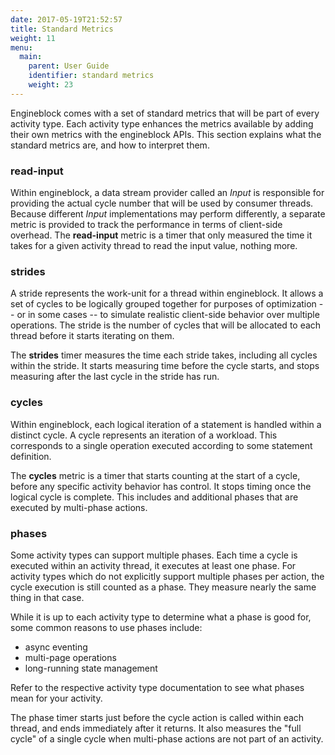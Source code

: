 ```yaml
---
date: 2017-05-19T21:52:57
title: Standard Metrics
weight: 11
menu:
  main:
    parent: User Guide
    identifier: standard metrics
    weight: 23
---
```


Engineblock comes with a set of standard metrics that will be part of every
activity type. Each activity type enhances the metrics available by adding their
own metrics with the engineblock APIs. This section explains what the standard
metrics are, and how to interpret them.

### read-input

Within engineblock, a data stream provider called an _Input_ is responsible for
providing the actual cycle number that will be used by consumer threads. Because
different _Input_ implementations may perform differently, a separate metric is
provided to track the performance in terms of client-side overhead. The
**read-input** metric is a timer that only measured the time it takes
for a given activity thread to read the input value, nothing more.

### strides

A stride represents the work-unit for a thread within engineblock. It allows
a set of cycles to be logically grouped together for purposes of optimization --
or in some cases -- to simulate realistic client-side behavior over
multiple operations. The stride is the number of cycles that will be allocated
to each thread before it starts iterating on them.

The **strides** timer measures the time each stride takes, including all
cycles within the stride. It starts measuring time before the cycle starts,
and stops measuring after the last cycle in the stride has run.

### cycles

Within engineblock, each logical iteration of a statement is handled within a
distinct cycle. A cycle represents an iteration of a workload. This corresponds
to a single operation executed according to some statement definition.

The **cycles** metric is a timer that starts counting at the start of a cycle,
before any specific activity behavior has control. It stops timing once the
logical cycle is complete. This includes and additional phases that are executed
by multi-phase actions.

### phases

Some activity types can support multiple phases. Each time a cycle is executed
within an activity thread, it executes at least one phase. For activity types
which do not explicitly support multiple phases per action, the cycle execution
is still counted as a phase. They measure nearly the same thing in that case.

While it is up to each activity type to determine what a phase is good for,
some common reasons to use phases include:

- async eventing
- multi-page operations
- long-running state management

Refer to the respective activity type documentation to see what phases mean for
your activity.

The phase timer starts just before the cycle action is called within each thread,
and ends immediately after it returns. It also measures the "full cycle" of a
single cycle when multi-phase actions are not part of an activity.

